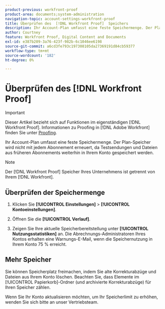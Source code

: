 ```yaml
---
product-previous: workfront-proof
product-area: documents;system-administration
navigation-topic: account-settings-workfront-proof
title: Überprüfen des  [!DNL Workfront Proof]  Speichers
description: Ihr Account-Plan umfasst eine feste Speichermenge. Der Plan-Speicher wird nicht mit jedem Abonnement erneuert, da Testsendungen und Dateien aus früheren Abonnements weiterhin in Ihrem Konto gespeichert werden.
author: Courtney
feature: Workfront Proof, Digital Content and Documents
exl-id: e387b209-3a76-423f-982b-6c1046ee6198
source-git-commit: a6cd3fe793c197308105da27369191d84cb59377
workflow-type: tm+mt
source-wordcount: '182'
ht-degree: 0%

---
```


# Überprüfen des [!DNL Workfront Proof]

>[!IMPORTANT]
>
>Dieser Artikel bezieht sich auf Funktionen im eigenständigen [!DNL Workfront Proof]. Informationen zu Proofing in [!DNL Adobe Workfront] finden Sie unter [Proofing](../../../review-and-approve-work/proofing/proofing.md).

Ihr Account-Plan umfasst eine feste Speichermenge. Der Plan-Speicher wird nicht mit jedem Abonnement erneuert, da Testsendungen und Dateien aus früheren Abonnements weiterhin in Ihrem Konto gespeichert werden.

>[!NOTE]
>
>Der [!DNL Workfront Proof] Speicher Ihres Unternehmens ist getrennt von Ihrem [!DNL Workfront].

## Überprüfen der Speichermenge

1. Klicken Sie **[!UICONTROL Einstellungen]** > **[!UICONTROL Kontoeinstellungen]**.

1. Öffnen Sie die **[!UICONTROL Verlauf]**.
1. Zeigen Sie Ihre aktuelle Speicherbereitstellung unter **[!UICONTROL Nutzungsstatistiken]** an.
Die Abrechnungs-Administratoren Ihres Kontos erhalten eine Warnungs-E-Mail, wenn die Speichernutzung in Ihrem Konto 75 % erreicht.

## Mehr Speicher

Sie können Speicherplatz freimachen, indem Sie alte Korrekturabzüge und Dateien aus Ihrem Konto löschen. Beachten Sie, dass Elemente im [!UICONTROL Papierkorb]-Ordner (und archivierte Korrekturabzüge) für Ihren Speicher zählen.

Wenn Sie Ihr Konto aktualisieren möchten, um Ihr Speicherlimit zu erhöhen, wenden Sie sich bitte an unser Vertriebsteam.
